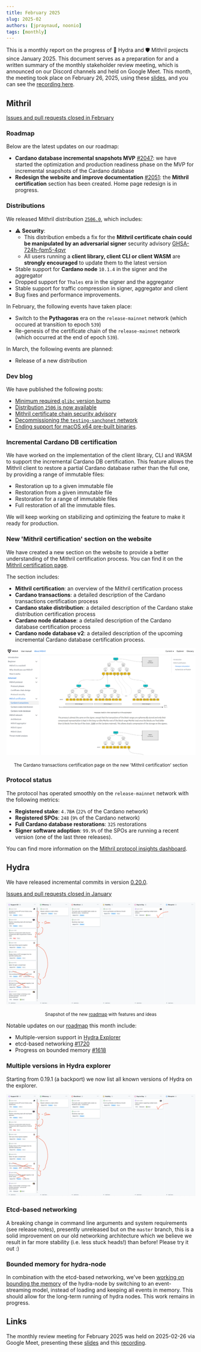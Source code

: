 ```yaml
---
title: February 2025
slug: 2025-02
authors: [jpraynaud, noonio]
tags: [monthly]
---
```


This is a monthly report on the progress of 🐲 Hydra and 🛡 Mithril projects since January 2025. This document serves as a preparation for and a written summary of the monthly stakeholder review meeting, which is announced on our Discord channels and held on Google Meet. This month, the meeting took place on February 26, 2025, using these [slides][slides], and you can see the [recording here][recording].

## Mithril

[Issues and pull requests closed in February](https://github.com/input-output-hk/mithril/issues?q=is%3Aclosed+sort%3Aupdated-desc+closed%3A2025-02-01..2025-02-28)


### Roadmap

Below are the latest updates on our roadmap:

- **Cardano database incremental snapshots MVP** [#2047](https://github.com/input-output-hk/mithril/issues/2047): we have started the optimization and production readiness phase on the MVP for incremental snapshots of the Cardano database
- **Redesign the website and improve documentation** [#2051](https://github.com/input-output-hk/mithril/issues/2051): the **Mithril certification** section has been created. Home page redesign is in progress.

### Distributions

We released Mithril distribution [`2506.0`](https://github.com/input-output-hk/mithril/releases/tag/2506.0), which includes:

- ⚠️ **Security**:
  - This distribution embeds a fix for the **Mithril certificate chain could be manipulated by an adversarial signer** security advisory [GHSA-724h-fpm5-4qvr](https://github.com/input-output-hk/mithril/security/advisories/GHSA-724h-fpm5-4qvr)
  - All users running a **client library, client CLI or client WASM** are **strongly encouraged** to update them to the latest version
- Stable support for **Cardano node** `10.1.4` in the signer and the aggregator
- Dropped support for `Thales` era in the signer and the aggregator
- Stable support for traffic compression in signer, aggregator and client
- Bug fixes and performance improvements.

In February, the following events have taken place:

- Switch to the **Pythagoras** era on the `release-mainnet` network (which occured at transition to epoch `539`)
- Re-genesis of the certificate chain of the `release-mainnet` network (which occurred at the end of epoch `539`).

In March, the following events are planned:

- Release of a new distribution

### Dev blog

We have published the following posts:

- [Minimum required `glibc` version bump](https://mithril.network/doc/dev-blog/2025/02/04/glibc-minimum-requirement-change)
- [Distribution `2506` is now available](https://mithril.network/doc/dev-blog/2025/02/14/distribution-2506)
- [Mithril certificate chain security advisory](https://mithril.network/doc/dev-blog/2025/02/14/client-security-advisory)
- [Decommissioning the `testing‑sanchonet` network](https://mithril.network/doc/dev-blog/2025/02/18/testing-sanchonet-decommission)
- [Ending support for macOS x64 pre-built binaries](https://mithril.network/doc/dev-blog/2025/02/18/end-of-support-macos-x64).

### Incremental Cardano DB certification

We have worked on the implementation of the client library, CLI and WASM to support the incremental Cardano DB certification. This feature allows the Mithril client to restore a partial Cardano database rather than the full one, by providing a range of immutable files:

- Restoration up to a given immutable file
- Restoration from a given immutable file
- Restoration for a range of immutable files
- Full restoration of all the immutable files.

We will keep working on stabilizing and optimizing the feature to make it ready for production.

### New 'Mithril certification' section on the website

We have created a new section on the website to provide a better understanding of the Mithril certification process. You can find it on the [Mithril certification page](https://mithril.network/doc/mithril/advanced/mithril-certification/).

The section includes:

- **Mithril certification**: an overview of the Mithril certification process
- **Cardano transactions**: a detailed description of the Cardano transactions certification process
- **Cardano stake distribution**: a detailed description of the Cardano stake distribution certification process
- **Cardano node database**: a detailed description of the Cardano database certification process
- **Cardano node database v2**: a detailed description of the upcoming incremental Cardano database certification process.

![Mithril certification section on the documentation website](./img/2025-02-mithril-certification-website.png)
<small><center>The Cardano transactions certification page on the new 'Mithril certification' section</center></small>

### Protocol status

The protocol has operated smoothly on the `release-mainnet` network with the following metrics:

- **Registered stake**: `4.7B₳` (`22%` of the Cardano network)
- **Registered SPOs**: `248` (`9%` of the Cardano network)
- **Full Cardano database restorations**: `325` restorations
- **Signer software adoption**: `99.9%` of the SPOs are running a recent version (one of the last three releases).

You can find more information on the [Mithril protocol insights dashboard](https://lookerstudio.google.com/s/mbL23-8gibI).

## Hydra

We have released incremental commits in version
[0.20.0](https://github.com/cardano-scaling/hydra/releases/tag/0.20.0).

[Issues and pull requests closed in January](https://github.com/cardano-scaling/hydra/issues?q=is%3Aclosed+sort%3Aupdated-desc+closed%3A2025-01-01..2025-01-31)

![The roadmap with features and ideas](./img/2025-02-hydra-roadmap.png)
<small><center>Snapshot of the new [roadmap](https://github.com/orgs/cardano-scaling/projects/7/views/1) with features and ideas</center></small>

Notable updates on our [roadmap](https://github.com/orgs/cardano-scaling/projects/7/views/1) this month include:

- Multiple-version support in [Hydra Explorer](http://explorer.hydra.family/)
- etcd-based networking [#1720](https://github.com/cardano-scaling/hydra/issues/1720)
- Progress on bounded memory [#1618](https://github.com/cardano-scaling/hydra/issues/1618)

### Multiple versions in Hydra explorer

Starting from 0.19.1 (a backport) we now list all known versions of Hydra on
the explorer.

![Multiple versions in Hydra](./img/2025-02-hydra-roadmap.png)

### Etcd-based networking

A breaking change in command line arguments and system requirements (see
release notes), presently unreleased but on the `master` branch, this is a
solid improvement on our old networking architecture which we believe we
result in far more stability (i.e. less stuck heads!) than before! Please try
it out :)

### Bounded memory for hydra-node

In combination with the etcd-based networking, we've been [working on bounding
the memory](https://github.com/cardano-scaling/hydra/pull/1860) of the
hydra-node by switching to an event-streaming model, instead of loading and
keeping all events in memory. This should allow for the long-term running of
hydra nodes. This work remains in progress.

## Links

The monthly review meeting for February 2025 was held on 2025-02-26 via Google Meet,
presenting these [slides][slides] and this [recording][recording].

[slides]: https://docs.google.com/presentation/d/13f3H5QXzagiOB5JIy-7k2eZtsVWHGIo3bnWqMtRtyj0/edit
[recording]: https://drive.google.com/file/d/1WltowNB2APEM-gkS-7JAbYK57MeCkHqL/view
